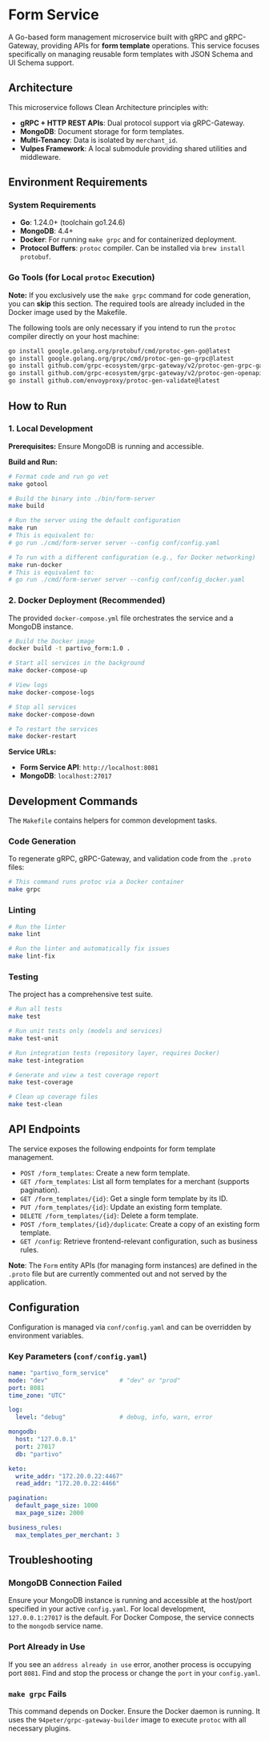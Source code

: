 # Form Service

A Go-based form management microservice built with gRPC and gRPC-Gateway, providing APIs for **form template** operations. This service focuses specifically on managing reusable form templates with JSON Schema and UI Schema support.

## Architecture

This microservice follows Clean Architecture principles with:
- **gRPC + HTTP REST APIs**: Dual protocol support via gRPC-Gateway.
- **MongoDB**: Document storage for form templates.
- **Multi-Tenancy**: Data is isolated by `merchant_id`.
- **Vulpes Framework**: A local submodule providing shared utilities and middleware.

## Environment Requirements

### System Requirements
- **Go**: 1.24.0+ (toolchain go1.24.6)
- **MongoDB**: 4.4+
- **Docker**: For running `make grpc` and for containerized deployment.
- **Protocol Buffers**: `protoc` compiler. Can be installed via `brew install protobuf`.

### Go Tools (for Local `protoc` Execution)

**Note:** If you exclusively use the `make grpc` command for code generation, you can **skip** this section. The required tools are already included in the Docker image used by the Makefile.

The following tools are only necessary if you intend to run the `protoc` compiler directly on your host machine:
```bash
go install google.golang.org/protobuf/cmd/protoc-gen-go@latest
go install google.golang.org/grpc/cmd/protoc-gen-go-grpc@latest
go install github.com/grpc-ecosystem/grpc-gateway/v2/protoc-gen-grpc-gateway@latest
go install github.com/grpc-ecosystem/grpc-gateway/v2/protoc-gen-openapiv2@latest
go install github.com/envoyproxy/protoc-gen-validate@latest
```

## How to Run

### 1. Local Development

**Prerequisites:**
Ensure MongoDB is running and accessible.

**Build and Run:**
```bash
# Format code and run go vet
make gotool

# Build the binary into ./bin/form-server
make build

# Run the server using the default configuration
make run
# This is equivalent to:
# go run ./cmd/form-server server --config conf/config.yaml

# To run with a different configuration (e.g., for Docker networking)
make run-docker
# This is equivalent to:
# go run ./cmd/form-server server --config conf/config_docker.yaml
```

### 2. Docker Deployment (Recommended)

The provided `docker-compose.yml` file orchestrates the service and a MongoDB instance.

```bash
# Build the Docker image
docker build -t partivo_form:1.0 .

# Start all services in the background
make docker-compose-up

# View logs
make docker-compose-logs

# Stop all services
make docker-compose-down

# To restart the services
make docker-restart
```

**Service URLs:**
- **Form Service API**: `http://localhost:8081`
- **MongoDB**: `localhost:27017`

## Development Commands

The `Makefile` contains helpers for common development tasks.

### Code Generation
To regenerate gRPC, gRPC-Gateway, and validation code from the `.proto` files:
```bash
# This command runs protoc via a Docker container
make grpc
```

### Linting
```bash
# Run the linter
make lint

# Run the linter and automatically fix issues
make lint-fix
```

### Testing
The project has a comprehensive test suite.

```bash
# Run all tests
make test

# Run unit tests only (models and services)
make test-unit

# Run integration tests (repository layer, requires Docker)
make test-integration

# Generate and view a test coverage report
make test-coverage

# Clean up coverage files
make test-clean
```

## API Endpoints

The service exposes the following endpoints for form template management.

- `POST /form_templates`: Create a new form template.
- `GET /form_templates`: List all form templates for a merchant (supports pagination).
- `GET /form_templates/{id}`: Get a single form template by its ID.
- `PUT /form_templates/{id}`: Update an existing form template.
- `DELETE /form_templates/{id}`: Delete a form template.
- `POST /form_templates/{id}/duplicate`: Create a copy of an existing form template.
- `GET /config`: Retrieve frontend-relevant configuration, such as business rules.

**Note**: The `Form` entity APIs (for managing form instances) are defined in the `.proto` file but are currently commented out and not served by the application.

## Configuration

Configuration is managed via `conf/config.yaml` and can be overridden by environment variables.

### Key Parameters (`conf/config.yaml`)

```yaml
name: "partivo_form_service"
mode: "dev"                    # "dev" or "prod"
port: 8081
time_zone: "UTC"

log:
  level: "debug"               # debug, info, warn, error

mongodb:
  host: "127.0.0.1"
  port: 27017
  db: "partivo"

keto:
  write_addr: "172.20.0.22:4467"
  read_addr: "172.20.0.22:4466"

pagination:
  default_page_size: 1000
  max_page_size: 2000

business_rules:
  max_templates_per_merchant: 3
```

## Troubleshooting

### MongoDB Connection Failed
Ensure your MongoDB instance is running and accessible at the host/port specified in your active `config.yaml`. For local development, `127.0.0.1:27017` is the default. For Docker Compose, the service connects to the `mongodb` service name.

### Port Already in Use
If you see an `address already in use` error, another process is occupying port `8081`. Find and stop the process or change the `port` in your `config.yaml`.

### `make grpc` Fails
This command depends on Docker. Ensure the Docker daemon is running. It uses the `94peter/grpc-gateway-builder` image to execute `protoc` with all necessary plugins.

